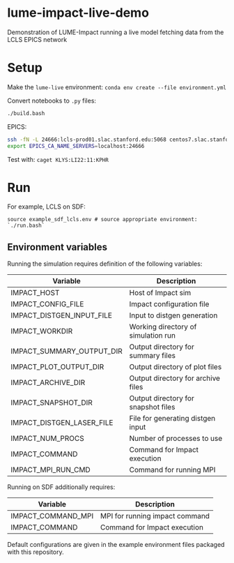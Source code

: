 # lume-impact-live-demo
Demonstration of LUME-Impact running a live model fetching data from the LCLS EPICS network



# Setup

Make the `lume-live` environment:
`conda env create --file environment.yml`

Convert notebooks to `.py` files:
```bash
./build.bash
```

EPICS:
```bash
ssh -fN -L 24666:lcls-prod01.slac.stanford.edu:5068 centos7.slac.stanford.edu
export EPICS_CA_NAME_SERVERS=localhost:24666
```

Test with: `caget KLYS:LI22:11:KPHR`


# Run

For example, LCLS on SDF:
```
source example_sdf_lcls.env # source appropriate environment:
`./run.bash`
```

## Environment variables

Running the simulation requires definition of the following variables:

| Variable                  | Description                          |
|---------------------------|--------------------------------------|
| IMPACT_HOST               | Host of Impact sim                   |
| IMPACT_CONFIG_FILE        | Impact configuration file            |
| IMPACT_DISTGEN_INPUT_FILE | Input to distgen generation          |
| IMPACT_WORKDIR            | Working directory of simulation run  |
| IMPACT_SUMMARY_OUTPUT_DIR | Output directory for summary files   |
| IMPACT_PLOT_OUTPUT_DIR    | Output directory of plot files       |
| IMPACT_ARCHIVE_DIR        | Output directory for archive files   |
| IMPACT_SNAPSHOT_DIR       | Output directory for snapshot files  |
| IMPACT_DISTGEN_LASER_FILE | File for generating distgen input    |
| IMPACT_NUM_PROCS          | Number of processes to use           |
| IMPACT_COMMAND            | Command for Impact execution         |
| IMPACT_MPI_RUN_CMD        | Command for running MPI              |

Running on SDF additionally requires:

| Variable                  | Description                          |
|---------------------------|--------------------------------------|
| IMPACT_COMMAND_MPI        | MPI for running impact command
| IMPACT_COMMAND            | Command for Impact execution         |


Default configurations are given in the example environment files packaged with this repository.